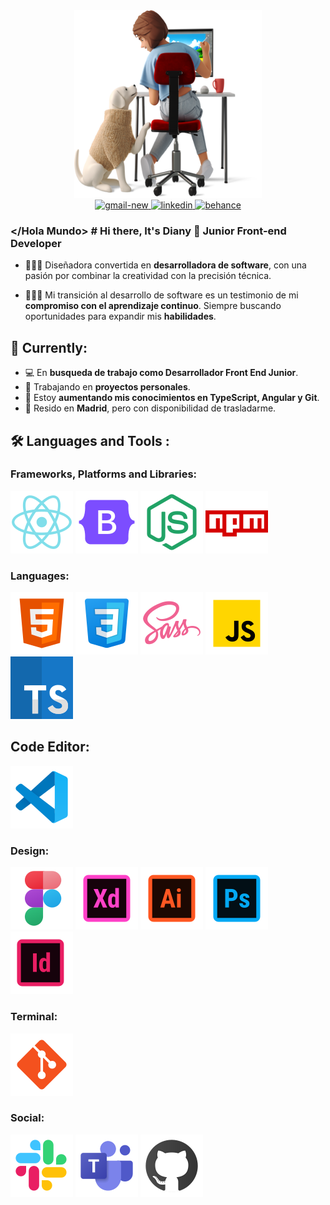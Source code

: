 <div  align="center">
<img width="300" height="300" src="./yo.png" alt="you"/>
</div>

<div id="badges" align="center">
<a href="mailto:dianymartinez31@gmail.com" target="_blank">
    <img width="48" height="48" src="https://img.icons8.com/color/48/gmail-new.png" alt="gmail-new"/>
</a>

<a href="https://www.linkedin.com/in/diany-martinez" target="_blank">
    <img width="48" height="48" src="https://img.icons8.com/fluency/48/linkedin.png" alt="linkedin"/>
</a>

<a href="https://www.behance.net/dianyluna31" target="_blank">
    <img width="48" height="48" src="https://img.icons8.com/color/48/behance.png" alt="behance"/>
</a>
</div>



### </Hola Mundo> # Hi there, It's Diany 👋 Junior Front-end Developer


- 👩🏻‍💻 Diseñadora convertida en **desarrolladora de software**, con una pasión por combinar la creatividad con la precisión técnica.

- 👩🏻‍🎓 Mi transición al desarrollo de software es un testimonio de mi **compromiso con el aprendizaje continuo**. Siempre buscando oportunidades para expandir mis **habilidades**.



## 🎯 Currently:  

- 💻 En **busqueda de trabajo como Desarrollador Front End Junior**.
- 🌱 Trabajando en **proyectos personales**.
- 📓 Estoy **aumentando mis conocimientos en TypeScript, Angular y Git**. 
- 📍 Resido en **Madrid**, pero con disponibilidad de trasladarme.


## 🛠️ Languages and Tools :

### Frameworks, Platforms and Libraries:
![React](image-6.png) 
![Bootstrap](image-7.png)
![Node.js](image-9.png)
![NPM](image-10.png)

### Languages:
![HTML5](image-11.png)
![CSS3](image-12.png)
![Sass](image-8.png)
![Javascript](image-13.png)
![Typescript](image-14.png)

## Code Editor:
![Visual Studio Code](image-19.png)

### Design: 
![FIGMA](image.png)
![Adobe XD](image-4.png)
![Adobe Illustrator](image-2.png)
![Adobe Photoshop](image-3.png)
![Adobe Indesign](image-5.png)

### Terminal: 
![GIT](image-15.png)

### Social: 
![Slack](image-16.png)
![Teams](image-17.png)
![GitHub](image-18.png)